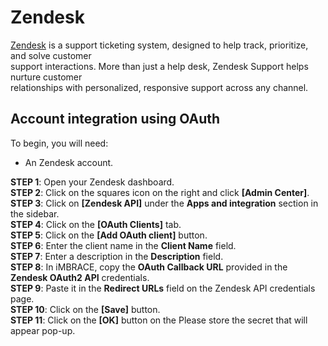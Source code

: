 # Zendesk

[Zendesk](https://www.zendesk.com/) is a support ticketing system, designed to help track, prioritize, and solve customer  
support interactions. More than just a help desk, Zendesk Support helps nurture customer  
relationships with personalized, responsive support across any channel.  

## Account integration using OAuth
To begin, you will need:  
- An Zendesk account.

**STEP 1**: Open your Zendesk dashboard.  
**STEP 2**: Click on the squares icon on the right and click **[Admin Center]**.  
**STEP 3**: Click on **[Zendesk API]** under the **Apps and integration** section in the sidebar.  
**STEP 4**: Click on the **[OAuth Clients]** tab.  
**STEP 5**: Click on the **[Add OAuth client]** button.  
**STEP 6**: Enter the client name in the **Client Name** field.  
**STEP 7**: Enter a description in the **Description** field.  
**STEP 8**: In iMBRACE, copy the **OAuth Callback URL** provided in the **Zendesk OAuth2 API** credentials.    
**STEP 9**: Paste it in the **Redirect URLs** field on the Zendesk API credentials page.  
**STEP 10**: Click on the **[Save]** button.  
**STEP 11**: Click on the **[OK]** button on the Please store the secret that will appear pop-up.
